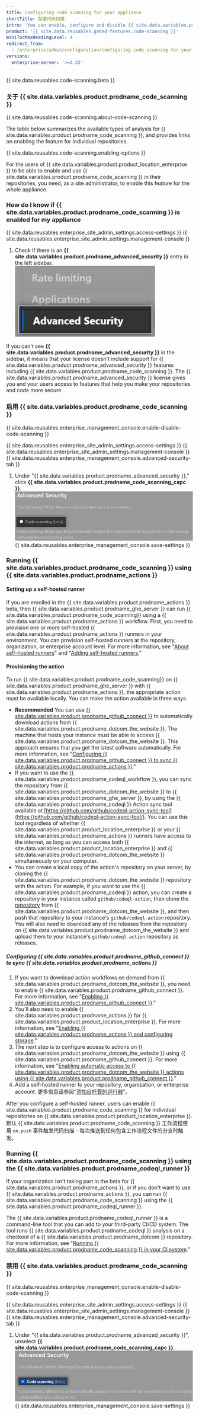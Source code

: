 ```yaml
---
title: Configuring code scanning for your appliance
shortTitle: 配置代码扫描
intro: 'You can enable, configure and disable {{ site.data.variables.product.prodname_code_scanning }} for {{ site.data.variables.product.product_location_enterprise }}. {{ site.data.variables.product.prodname_code_scanning_capc}} allows users to scan code for vulnerabilities and errors.'
product: '{{ site.data.reusables.gated-features.code-scanning }}'
miniTocMaxHeadingLevel: 4
redirect_from:
  - /enterprise/admin/configuration/configuring-code-scanning-for-your-appliance
versions:
  enterprise-server: '>=2.22'
---
```


{{ site.data.reusables.code-scanning.beta }}

### 关于 {{ site.data.variables.product.prodname_code_scanning }}

{{ site.data.reusables.code-scanning.about-code-scanning }}

The table below summarizes the available types of analysis for {{ site.data.variables.product.prodname_code_scanning }}, and provides links on enabling the feature for individual repositories.

{{ site.data.reusables.code-scanning.enabling-options }}

For the users of {{ site.data.variables.product.product_location_enterprise }} to be able to enable and use {{ site.data.variables.product.prodname_code_scanning }} in their repositories, you need, as a site administrator, to enable this feature for the whole appliance.

### How do I know if {{ site.data.variables.product.prodname_code_scanning }} is enabled for my appliance

{{ site.data.reusables.enterprise_site_admin_settings.access-settings }}
{{ site.data.reusables.enterprise_site_admin_settings.management-console }}
1. Check if there is an **{{ site.data.variables.product.prodname_advanced_security }}** entry in the left sidebar. ![Advanced Security sidebar](/assets/images/enterprise/management-console/sidebar-advanced-security.png)

If you can't see **{{ site.data.variables.product.prodname_advanced_security }}** in the sidebar, it means that your license doesn't include support for {{ site.data.variables.product.prodname_advanced_security }} features including {{ site.data.variables.product.prodname_code_scanning }}. The {{ site.data.variables.product.prodname_advanced_security }} license gives you and your users access to features that help you make your repositories and code more secure.

### 启用 {{ site.data.variables.product.prodname_code_scanning }}

{{ site.data.reusables.enterprise_management_console.enable-disable-code-scanning }}

{{ site.data.reusables.enterprise_site_admin_settings.access-settings }}
{{ site.data.reusables.enterprise_site_admin_settings.management-console }}
{{ site.data.reusables.enterprise_management_console.advanced-security-tab }}
1. Under "{{ site.data.variables.product.prodname_advanced_security }}," click **{{ site.data.variables.product.prodname_code_scanning_capc }}**. ![Checkbox to enable or disable {{ site.data.variables.product.prodname_code_scanning }}](/assets/images/enterprise/management-console/enable-code-scanning-checkbox.png)
{{ site.data.reusables.enterprise_management_console.save-settings }}


### Running {{ site.data.variables.product.prodname_code_scanning }} using {{ site.data.variables.product.prodname_actions }}

#### Setting up a self-hosted runner

If you are enrolled in the {{ site.data.variables.product.prodname_actions }} beta, then {{ site.data.variables.product.prodname_ghe_server }} can run {{ site.data.variables.product.prodname_code_scanning}} using a {{ site.data.variables.product.prodname_actions }} workflow. First, you need to provision one or more self-hosted {{ site.data.variables.product.prodname_actions }} runners in your environment. You can provision self-hosted runners at the repository, organization, or enterprise account level. For more information, see "[About self-hosted runners](/actions/hosting-your-own-runners/about-self-hosted-runners)" and "[Adding self-hosted runners](/actions/hosting-your-own-runners/adding-self-hosted-runners)."

#### Provisioning the action
To run {{ site.data.variables.product.prodname_code_scanning}} on {{ site.data.variables.product.prodname_ghe_server }} with {{ site.data.variables.product.prodname_actions }}, the appropriate action must be available locally. You can make the action available in three ways.

- **Recommended** You can use [{{ site.data.variables.product.prodname_github_connect }}](/enterprise/admin/configuration/connecting-github-enterprise-server-to-github-enterprise-cloud) to automatically download actions from {{ site.data.variables.product.prodname_dotcom_the_website }}. The machine that hosts your instance must be able to access {{ site.data.variables.product.prodname_dotcom_the_website }}. This approach ensures that you get the latest software automatically. For more information, see "[Configuring {{ site.data.variables.product.prodname_github_connect }} to sync {{ site.data.variables.product.prodname_actions }}](/enterprise/admin/configuration/configuring-code-scanning-for-your-appliance#configuring-github-connect-to-sync-github-actions)."
- If you want to use the {{ site.data.variables.product.prodname_codeql_workflow }}, you can sync the repository from {{ site.data.variables.product.prodname_dotcom_the_website }} to {{ site.data.variables.product.prodname_ghe_server }}, by using the {{ site.data.variables.product.prodname_codeql }} Action sync tool available at [https://github.com/github/codeql-action-sync-tool](https://github.com/github/codeql-action-sync-tool/). You can use this tool regardless of whether {{ site.data.variables.product.product_location_enterprise }} or your {{ site.data.variables.product.prodname_actions }} runners have access to the internet, as long as you can access both {{ site.data.variables.product.product_location_enterprise }} and {{ site.data.variables.product.prodname_dotcom_the_website }} simultaneously on your computer.
- You can create a local copy of the action's repository on your server, by cloning the {{ site.data.variables.product.prodname_dotcom_the_website }} repository with the action. For example, if you want to use the {{ site.data.variables.product.prodname_codeql }} action, you can create a repository in your instance called `github/codeql-action`, then clone the [repository](https://github.com/github/codeql-action) from {{ site.data.variables.product.prodname_dotcom_the_website }}, and then push that repository to your instance's `github/codeql-action` repository. You will also need to download any of the releases from the repository on {{ site.data.variables.product.prodname_dotcom_the_website }} and upload them to your instance's `github/codeql-action` repository as releases.


##### Configuring {{ site.data.variables.product.prodname_github_connect }} to sync {{ site.data.variables.product.prodname_actions }}

1. If you want to download action workflows on demand from {{ site.data.variables.product.prodname_dotcom_the_website }}, you need to enable {{ site.data.variables.product.prodname_github_connect }}. For more information, see "[Enabling {{ site.data.variables.product.prodname_github_connect }}](/enterprise/admin/configuration/connecting-github-enterprise-server-to-github-enterprise-cloud#enabling-github-connect)."
2. You'll also need to enable {{ site.data.variables.product.prodname_actions }} for {{ site.data.variables.product.product_location_enterprise }}. For more information, see "[Enabling {{ site.data.variables.product.prodname_actions }} and configuring storage](/enterprise/admin/github-actions/enabling-github-actions-and-configuring-storage)."
3. The next step is to configure access to actions on {{ site.data.variables.product.prodname_dotcom_the_website }} using {{ site.data.variables.product.prodname_github_connect }}. For more information, see "[Enabling automatic access to {{ site.data.variables.product.prodname_dotcom_the_website }} actions using {{ site.data.variables.product.prodname_github_connect }}](/enterprise/admin/github-actions/enabling-automatic-access-to-githubcom-actions-using-github-connect)."
4. Add a self-hosted runner to your repository, organization, or enterprise account. 更多信息请参阅“[添加自托管的运行器](/actions/hosting-your-own-runners/adding-self-hosted-runners)”。

After you configure a self-hosted runner, users can enable {{ site.data.variables.product.prodname_code_scanning }} for individual repositories on {{ site.data.variables.product.product_location_enterprise }}. 默认 {{ site.data.variables.product.prodname_code_scanning }} 工作流程使用 `on.push` 事件触发代码扫描 - 每次推送到任何包含工作流程文件的分支时触发。

### Running {{ site.data.variables.product.prodname_code_scanning }} using the {{ site.data.variables.product.prodname_codeql_runner }}
If your organization isn't taking part in the beta for {{ site.data.variables.product.prodname_actions }}, or if you don't want to use {{ site.data.variables.product.prodname_actions }}, you can run {{ site.data.variables.product.prodname_code_scanning }} using the {{ site.data.variables.product.prodname_codeql_runner }}.

The {{ site.data.variables.product.prodname_codeql_runner }} is a command-line tool that you can add to your third-party CI/CD system. The tool runs {{ site.data.variables.product.prodname_codeql }} analysis on a checkout of a {{ site.data.variables.product.prodname_dotcom }} repository. For more information, see "[Running {{ site.data.variables.product.prodname_code_scanning }} in your CI system](/github/finding-security-vulnerabilities-and-errors-in-your-code/running-code-scanning-in-your-ci-system)."

### 禁用 {{ site.data.variables.product.prodname_code_scanning }}

{{ site.data.reusables.enterprise_management_console.enable-disable-code-scanning }}

{{ site.data.reusables.enterprise_site_admin_settings.access-settings }}
{{ site.data.reusables.enterprise_site_admin_settings.management-console }}
{{ site.data.reusables.enterprise_management_console.advanced-security-tab }}
1. Under "{{ site.data.variables.product.prodname_advanced_security }}", unselect **{{ site.data.variables.product.prodname_code_scanning_capc }}**. ![Checkbox to enable or disable {{ site.data.variables.product.prodname_code_scanning }}](/assets/images/enterprise/management-console/code-scanning-disable.png)
{{ site.data.reusables.enterprise_management_console.save-settings }}
